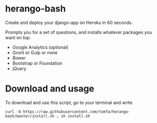 # herango-bash
Create and deploy your django-app on Heroku in 60 seconds. 

Prompts you for a set of questions, and installs whatever packages you want on top.
- Google Analytics (optional)
- Grunt or Gulp or none
- Bower
- Bootstrap or Foundation
- jQuery

# Download and usage
To download and use this script, go to your terminal and write
```
curl -O https://raw.githubusercontent.com/tomfa/herango-bash/master/install.sh ; sh install.sh
```
